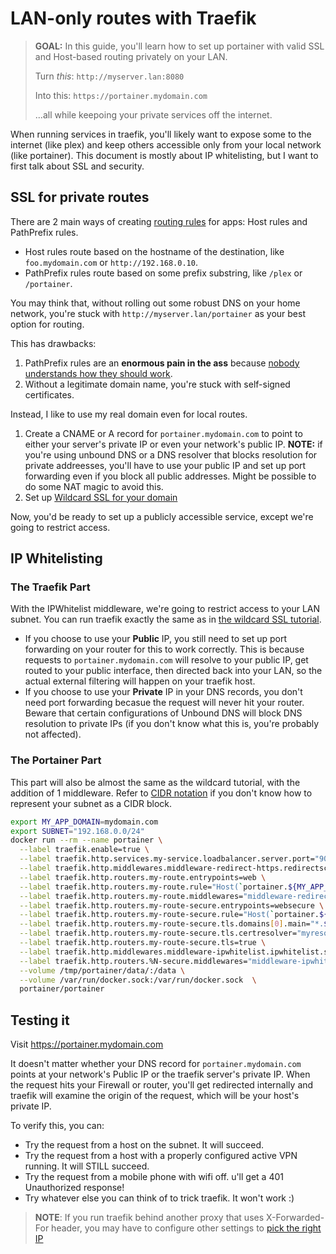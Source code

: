 # LAN-only routes with Traefik

> **GOAL:** In this guide, you'll learn how to set up portainer with valid SSL and Host-based routing privately on your LAN.
>
> Turn _this_: `http://myserver.lan:8080`
>
> Into this: `https://portainer.mydomain.com`
>
> ...all while keepoing your private services off the internet.

When running services in traefik, you'll likely want to expose some to the internet (like plex) and keep others accessible only from your local network (like portainer).  This document is mostly about IP whitelisting, but I want to first talk about SSL and security.

## SSL for private routes

There are 2 main ways of creating [routing rules](https://docs.traefik.io/routing/routers/#rule) for apps: Host rules and PathPrefix rules.

* Host rules route based on the hostname of the destination, like `foo.mydomain.com` or `http://192.168.0.10`.
* PathPrefix rules route based on some prefix substring, like `/plex` or `/portainer`.

You may think that, without rolling out some robust DNS on your home network, you're stuck with `http://myserver.lan/portainer` as your best option for routing.  

This has drawbacks:

1. PathPrefix rules are an **enormous pain in the ass** because [nobody understands how they should work](https://github.com/elastic/kibana/issues/6665).
1. Without a legitimate domain name, you're stuck with self-signed certificates.

Instead, I like to use my real domain even for local routes.

1. Create a CNAME or A record for `portainer.mydomain.com` to point to either your server's private IP or even your network's public IP. **NOTE:** if you're using unbound DNS or a DNS resolver that blocks resolution for private addreesses, you'll have to use your public IP and set up port forwarding even if you block all public addresses.  Might be possible to do some NAT magic to avoid this.
1. Set up [Wildcard SSL for your domain](wildcard-certs.md)

Now, you'd be ready to set up a publicly accessible service, except we're going to restrict access.

## IP Whitelisting

### The Traefik Part

With the IPWhitelist middleware, we're going to restrict access to your LAN subnet.  You can run traefik exactly the same as in [the wildcard SSL tutorial](wildcard-certs.md).

* If you choose to use your **Public** IP, you still need to set up port forwarding on your router for this to work correctly.  This is because requests to `portainer.mydomain.com` will resolve to your public IP, get routed to your public interface, then directed back into your LAN, so the actual external filtering will happen on your traefik host.
* If you choose to use your **Private** IP in your DNS records, you don't need port forwarding becasue the request will never hit your router.  Beware that certain configurations of Unbound DNS will block DNS resolution to private IPs (if you don't know what this is, you're probably not affected).

### The Portainer Part

This part will also be almost the same as the wildcard tutorial, with the addition of 1 middleware.  Refer to [CIDR notation](https://en.wikipedia.org/wiki/Classless_Inter-Domain_Routing) if you don't know how to represent your subnet as a CIDR block.

``` bash
export MY_APP_DOMAIN=mydomain.com
export SUBNET="192.168.0.0/24"
docker run --rm --name portainer \
  --label traefik.enable=true \
  --label traefik.http.services.my-service.loadbalancer.server.port="9000" \
  --label traefik.http.middlewares.middleware-redirect-https.redirectscheme.scheme="https" \
  --label traefik.http.routers.my-route.entrypoints=web \
  --label traefik.http.routers.my-route.rule="Host(`portainer.${MY_APP_DOMAIN}`)" \
  --label traefik.http.routers.my-route.middlewares="middleware-redirect-https@docker" \
  --label traefik.http.routers.my-route-secure.entrypoints=websecure \
  --label traefik.http.routers.my-route-secure.rule="Host(`portainer.${MY_APP_DOMAIN}`)" \
  --label traefik.http.routers.my-route-secure.tls.domains[0].main="*.${MY_APP_DOMAIN}" \
  --label traefik.http.routers.my-route-secure.tls.certresolver="myresolver" \
  --label traefik.http.routers.my-route-secure.tls=true \
  --label traefik.http.middlewares.middleware-ipwhitelist.ipwhitelist.sourcerange="127.0.0.1/32,${SUBNET}" \
  --label traefik.http.routers.%N-secure.middlewares="middleware-ipwhitelist@docker" \
  --volume /tmp/portainer/data/:/data \
  --volume /var/run/docker.sock:/var/run/docker.sock  \
  portainer/portainer
```

## Testing it

Visit https://portainer.mydomain.com

It doesn't matter whether your DNS record for `portainer.mydomain.com` points at your network's Public IP or the traefik server's private IP.  When the request hits your Firewall or router, you'll get redirected internally and traefik will examine the origin of the request, which will be your host's private IP.

To verify this, you can:

* Try the request from a host on the subnet.  It will succeed.
* Try the request from a host with a properly configured active VPN running.  It will STILL succeed.
* Try the request from a mobile phone with wifi off. u'll get a 401 Unauthorized response!
* Try whatever else you can think of to trick traefik.  It won't work :)

> **NOTE**: If you run traefik behind another proxy that uses X-Forwarded-For header, you may have to configure other settings to [pick the right IP](https://docs.traefik.io/middlewares/ipwhitelist/#configuration-options)
